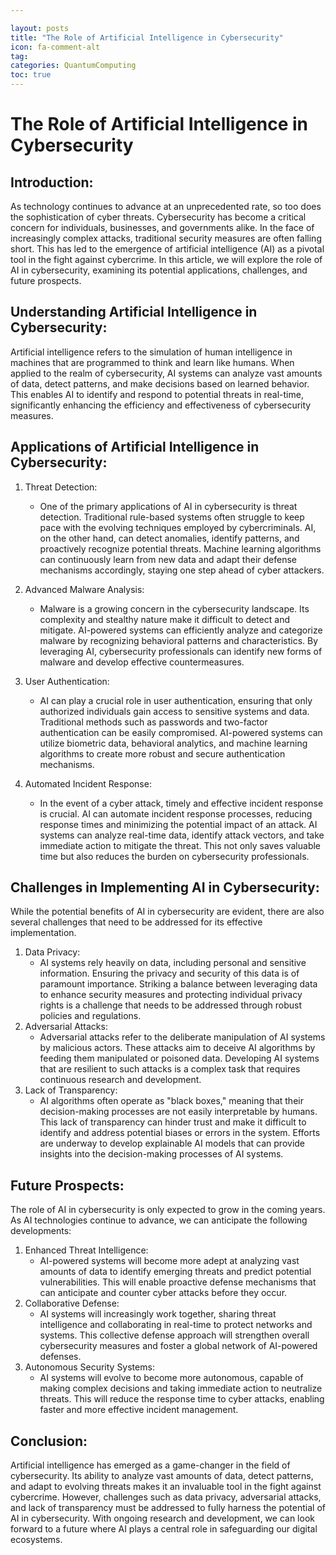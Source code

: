 ```yaml
---

layout: posts
title: "The Role of Artificial Intelligence in Cybersecurity"
icon: fa-comment-alt
tag:      
categories: QuantumComputing
toc: true
---
```




# The Role of Artificial Intelligence in Cybersecurity

## Introduction:
As technology continues to advance at an unprecedented rate, so too does the sophistication of cyber threats. Cybersecurity has become a critical concern for individuals, businesses, and governments alike. In the face of increasingly complex attacks, traditional security measures are often falling short. This has led to the emergence of artificial intelligence (AI) as a pivotal tool in the fight against cybercrime. In this article, we will explore the role of AI in cybersecurity, examining its potential applications, challenges, and future prospects.

## Understanding Artificial Intelligence in Cybersecurity:
Artificial intelligence refers to the simulation of human intelligence in machines that are programmed to think and learn like humans. When applied to the realm of cybersecurity, AI systems can analyze vast amounts of data, detect patterns, and make decisions based on learned behavior. This enables AI to identify and respond to potential threats in real-time, significantly enhancing the efficiency and effectiveness of cybersecurity measures.

## Applications of Artificial Intelligence in Cybersecurity:
1. Threat Detection:
   - One of the primary applications of AI in cybersecurity is threat detection. Traditional rule-based systems often struggle to keep pace with the evolving techniques employed by cybercriminals. AI, on the other hand, can detect anomalies, identify patterns, and proactively recognize potential threats. Machine learning algorithms can continuously learn from new data and adapt their defense mechanisms accordingly, staying one step ahead of cyber attackers.

2. Advanced Malware Analysis:
   - Malware is a growing concern in the cybersecurity landscape. Its complexity and stealthy nature make it difficult to detect and mitigate. AI-powered systems can efficiently analyze and categorize malware by recognizing behavioral patterns and characteristics. By leveraging AI, cybersecurity professionals can identify new forms of malware and develop effective countermeasures.

3. User Authentication:
   - AI can play a crucial role in user authentication, ensuring that only authorized individuals gain access to sensitive systems and data. Traditional methods such as passwords and two-factor authentication can be easily compromised. AI-powered systems can utilize biometric data, behavioral analytics, and machine learning algorithms to create more robust and secure authentication mechanisms.

4. Automated Incident Response:
   - In the event of a cyber attack, timely and effective incident response is crucial. AI can automate incident response processes, reducing response times and minimizing the potential impact of an attack. AI systems can analyze real-time data, identify attack vectors, and take immediate action to mitigate the threat. This not only saves valuable time but also reduces the burden on cybersecurity professionals.

## Challenges in Implementing AI in Cybersecurity:
While the potential benefits of AI in cybersecurity are evident, there are also several challenges that need to be addressed for its effective implementation.
1. Data Privacy:
   - AI systems rely heavily on data, including personal and sensitive information. Ensuring the privacy and security of this data is of paramount importance. Striking a balance between leveraging data to enhance security measures and protecting individual privacy rights is a challenge that needs to be addressed through robust policies and regulations.
2. Adversarial Attacks:
   - Adversarial attacks refer to the deliberate manipulation of AI systems by malicious actors. These attacks aim to deceive AI algorithms by feeding them manipulated or poisoned data. Developing AI systems that are resilient to such attacks is a complex task that requires continuous research and development.
3. Lack of Transparency:
   - AI algorithms often operate as "black boxes," meaning that their decision-making processes are not easily interpretable by humans. This lack of transparency can hinder trust and make it difficult to identify and address potential biases or errors in the system. Efforts are underway to develop explainable AI models that can provide insights into the decision-making processes of AI systems.

## Future Prospects:
The role of AI in cybersecurity is only expected to grow in the coming years. As AI technologies continue to advance, we can anticipate the following developments:
1. Enhanced Threat Intelligence:
   - AI-powered systems will become more adept at analyzing vast amounts of data to identify emerging threats and predict potential vulnerabilities. This will enable proactive defense mechanisms that can anticipate and counter cyber attacks before they occur.
2. Collaborative Defense:
   - AI systems will increasingly work together, sharing threat intelligence and collaborating in real-time to protect networks and systems. This collective defense approach will strengthen overall cybersecurity measures and foster a global network of AI-powered defenses.
3. Autonomous Security Systems:
   - AI systems will evolve to become more autonomous, capable of making complex decisions and taking immediate action to neutralize threats. This will reduce the response time to cyber attacks, enabling faster and more effective incident management.

## Conclusion:
Artificial intelligence has emerged as a game-changer in the field of cybersecurity. Its ability to analyze vast amounts of data, detect patterns, and adapt to evolving threats makes it an invaluable tool in the fight against cybercrime. However, challenges such as data privacy, adversarial attacks, and lack of transparency must be addressed to fully harness the potential of AI in cybersecurity. With ongoing research and development, we can look forward to a future where AI plays a central role in safeguarding our digital ecosystems.